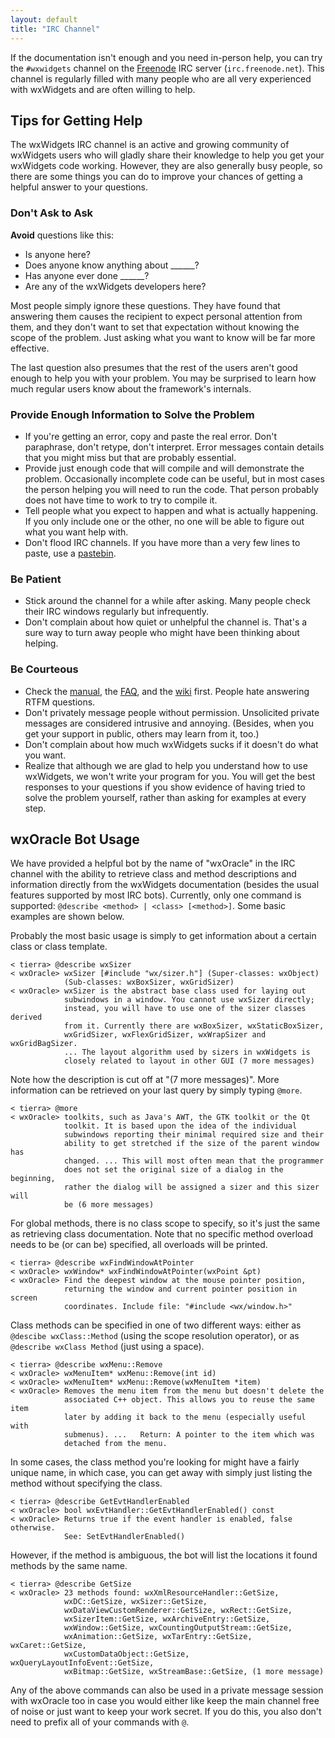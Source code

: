 ```yaml
---
layout: default
title: "IRC Channel"
---
```


If the documentation isn't enough and you need in-person help, you can try the
`#wxwidgets` channel on the [Freenode][1] IRC server (`irc.freenode.net`). This
channel is regularly filled with many people who are all very experienced with
wxWidgets and are often willing to help.

[1]: http://freenode.net/


## Tips for Getting Help

The wxWidgets IRC channel is an active and growing community of wxWidgets users
who will gladly share their knowledge to help you get your wxWidgets code
working. However, they are also generally busy people, so there are some things
you can do to improve your chances of getting a helpful answer to your
questions.

### Don't Ask to Ask

**Avoid** questions like this:

* Is anyone here?
* Does anyone know anything about ______?
* Has anyone ever done ______?
* Are any of the wxWidgets developers here?

Most people simply ignore these questions. They have found that answering them
causes the recipient to expect personal attention from them, and they don't
want to set that expectation without knowing the scope of the problem. Just
asking what you want to know will be far more effective.

The last question also presumes that the rest of the users aren't good enough
to help you with your problem. You may be surprised to learn how much regular
users know about the framework's internals.

### Provide Enough Information to Solve the Problem

* If you're getting an error, copy and paste the real error. Don't paraphrase,
  don't retype, don't interpret. Error messages contain details that you might
  miss but that are probably essential.
* Provide just enough code that will compile and will demonstrate the problem.
  Occasionally incomplete code can be useful, but in most cases the person
  helping you will need to run the code. That person probably does not have
  time to work to try to compile it.
* Tell people what you expect to happen and what is actually happening. If you
  only include one or the other, no one will be able to figure out what you
  want help with.
* Don't flood IRC channels. If you have more than a very few lines to paste,
  use a [pastebin].

[pastebin]: http://pastebin.com/

### Be Patient

* Stick around the channel for a while after asking. Many people check their
  IRC windows regularly but infrequently.
* Don't complain about how quiet or unhelpful the channel is. That's a sure way
  to turn away people who might have been thinking about helping.

### Be Courteous

* Check the [manual], the [FAQ], and the [wiki] first. People hate answering
  RTFM questions.
* Don't privately message people without permission. Unsolicited private
  messages are considered intrusive and annoying. (Besides, when you get your
  support in public, others may learn from it, too.)
* Don't complain about how much wxWidgets sucks if it doesn't do what you want.
* Realize that although we are glad to help you understand how to use
  wxWidgets, we won't write your program for you. You will get the best
  responses to your questions if you show evidence of having tried to solve the
  problem yourself, rather than asking for examples at every step.

[manual]: http://docs.wxwidgets.org/stable/
[faq]: /docs/faq.htm
[wiki]: http://wiki.wxwidgets.org/


## wxOracle Bot Usage

We have provided a helpful bot by the name of "wxOracle" in the IRC channel
with the ability to retrieve class and method descriptions and information
directly from the wxWidgets documentation (besides the usual features supported
by most IRC bots). Currently, only one command is supported:
`@describe <method> | <class> [<method>]`. Some basic examples are shown below.

Probably the most basic usage is simply to get information about a certain
class or class template.

    < tierra> @describe wxSizer
    < wxOracle> wxSizer [#include "wx/sizer.h"] (Super-classes: wxObject)
                (Sub-classes: wxBoxSizer, wxGridSizer)
    < wxOracle> wxSizer is the abstract base class used for laying out
                subwindows in a window. You cannot use wxSizer directly;
                instead, you will have to use one of the sizer classes derived
                from it. Currently there are wxBoxSizer, wxStaticBoxSizer,
                wxGridSizer, wxFlexGridSizer, wxWrapSizer and wxGridBagSizer.
                ... The layout algorithm used by sizers in wxWidgets is
                closely related to layout in other GUI (7 more messages)

Note how the description is cut off at "(7 more messages)". More information
can be retrieved on your last query by simply typing `@more`.

    < tierra> @more
    < wxOracle> toolkits, such as Java's AWT, the GTK toolkit or the Qt
                toolkit. It is based upon the idea of the individual
                subwindows reporting their minimal required size and their
                ability to get stretched if the size of the parent window has
                changed. ... This will most often mean that the programmer
                does not set the original size of a dialog in the beginning,
                rather the dialog will be assigned a sizer and this sizer will
                be (6 more messages)

For global methods, there is no class scope to specify, so it's just the same
as retrieving class documentation. Note that no specific method overload needs
to be (or can be) specified, all overloads will be printed.

    < tierra> @describe wxFindWindowAtPointer
    < wxOracle> wxWindow* wxFindWindowAtPointer(wxPoint &pt)
    < wxOracle> Find the deepest window at the mouse pointer position,
                returning the window and current pointer position in screen
                coordinates. Include file: "#include <wx/window.h>"

Class methods can be specified in one of two different ways: either as
`@descibe wxClass::Method` (using the scope resolution operator), or as
`@describe wxClass Method` (just using a space).

    < tierra> @describe wxMenu::Remove
    < wxOracle> wxMenuItem* wxMenu::Remove(int id)
    < wxOracle> wxMenuItem* wxMenu::Remove(wxMenuItem *item)
    < wxOracle> Removes the menu item from the menu but doesn't delete the
                associated C++ object. This allows you to reuse the same item
                later by adding it back to the menu (especially useful with
                submenus). ...   Return: A pointer to the item which was
                detached from the menu.

In some cases, the class method you're looking for might have a fairly unique
name, in which case, you can get away with simply just listing the method
without specifying the class.

    < tierra> @describe GetEvtHandlerEnabled
    < wxOracle> bool wxEvtHandler::GetEvtHandlerEnabled() const
    < wxOracle> Returns true if the event handler is enabled, false otherwise.
                See: SetEvtHandlerEnabled()

However, if the method is ambiguous, the bot will list the locations it found
methods by the same name.

    < tierra> @describe GetSize
    < wxOracle> 23 methods found: wxXmlResourceHandler::GetSize,
                wxDC::GetSize, wxSizer::GetSize,
                wxDataViewCustomRenderer::GetSize, wxRect::GetSize,
                wxSizerItem::GetSize, wxArchiveEntry::GetSize,
                wxWindow::GetSize, wxCountingOutputStream::GetSize,
                wxAnimation::GetSize, wxTarEntry::GetSize, wxCaret::GetSize,
                wxCustomDataObject::GetSize, wxQueryLayoutInfoEvent::GetSize,
                wxBitmap::GetSize, wxStreamBase::GetSize, (1 more message)

Any of the above commands can also be used in a private message session with
wxOracle too in case you would either like keep the main channel free of noise
or just want to keep your work secret. If you do this, you also don't need to
prefix all of your commands with `@`.
